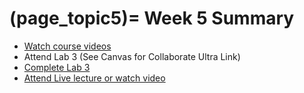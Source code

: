 (page_topic5)=
Week 5 Summary
=======================

- [Watch course videos](./videos.md)
- Attend Lab 3 (See Canvas for Collaborate Ultra Link)
- [Complete Lab 3](./lab.md)
- [Attend Live lecture or watch video](./Lecture5.ipynb)